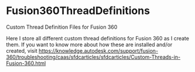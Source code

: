 # Fusion360ThreadDefinitions
Custom Thread Definition Files for Fusion 360

Here I store all different custom thread definitions for Fusion 360 as I create them. If you want to know more about how these are installed and/or created, visit https://knowledge.autodesk.com/support/fusion-360/troubleshooting/caas/sfdcarticles/sfdcarticles/Custom-Threads-in-Fusion-360.html
